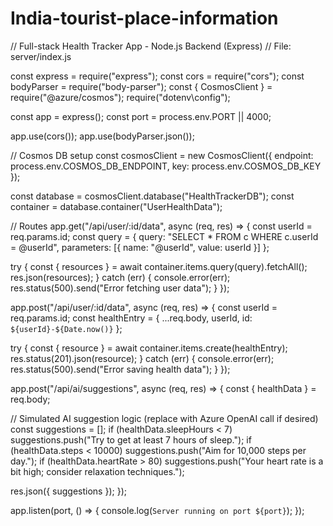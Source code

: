 # India-tourist-place-information
// Full-stack Health Tracker App - Node.js Backend (Express)
// File: server/index.js

const express = require("express");
const cors = require("cors");
const bodyParser = require("body-parser");
const { CosmosClient } = require("@azure/cosmos");
require("dotenv\config");

const app = express();
const port = process.env.PORT || 4000;

app.use(cors());
app.use(bodyParser.json());

// Cosmos DB setup
const cosmosClient = new CosmosClient({
  endpoint: process.env.COSMOS_DB_ENDPOINT,
  key: process.env.COSMOS_DB_KEY
});

const database = cosmosClient.database("HealthTrackerDB");
const container = database.container("UserHealthData");

// Routes
app.get("/api/user/:id/data", async (req, res) => {
  const userId = req.params.id;
  const query = {
    query: "SELECT * FROM c WHERE c.userId = @userId",
    parameters: [{ name: "@userId", value: userId }]
  };

  try {
    const { resources } = await container.items.query(query).fetchAll();
    res.json(resources);
  } catch (err) {
    console.error(err);
    res.status(500).send("Error fetching user data");
  }
});

app.post("/api/user/:id/data", async (req, res) => {
  const userId = req.params.id;
  const healthEntry = { ...req.body, userId, id: `${userId}-${Date.now()}` };

  try {
    const { resource } = await container.items.create(healthEntry);
    res.status(201).json(resource);
  } catch (err) {
    console.error(err);
    res.status(500).send("Error saving health data");
  }
});

app.post("/api/ai/suggestions", async (req, res) => {
  const { healthData } = req.body;

  // Simulated AI suggestion logic (replace with Azure OpenAI call if desired)
  const suggestions = [];
  if (healthData.sleepHours < 7) suggestions.push("Try to get at least 7 hours of sleep.");
  if (healthData.steps < 10000) suggestions.push("Aim for 10,000 steps per day.");
  if (healthData.heartRate > 80) suggestions.push("Your heart rate is a bit high; consider relaxation techniques.");

  res.json({ suggestions });
});

app.listen(port, () => {
  console.log(`Server running on port ${port}`);
});
